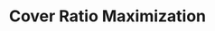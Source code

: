 ---
layout: page
title: Cover Ratio Maximization
description: Bachelor's Degree Thesis
img: assets/img/publication_preview/crm.JPG
redirect: ../assets/pdf/bs_defence_thesis.pdf
importance: 3
category: published
---